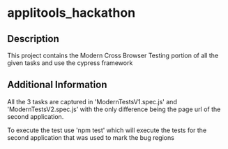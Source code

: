# applitools_hackathon

## Description
 This project contains the Modern Cross Browser Testing portion of all the given tasks and use the cypress framework

## Additional Information
All the 3 tasks are captured in 'ModernTestsV1.spec.js' and 'ModernTestsV2.spec.js' with the only difference being the page url of the second application.

To execute the test use 'npm test' which will execute the tests for the second application that was used to mark the bug regions